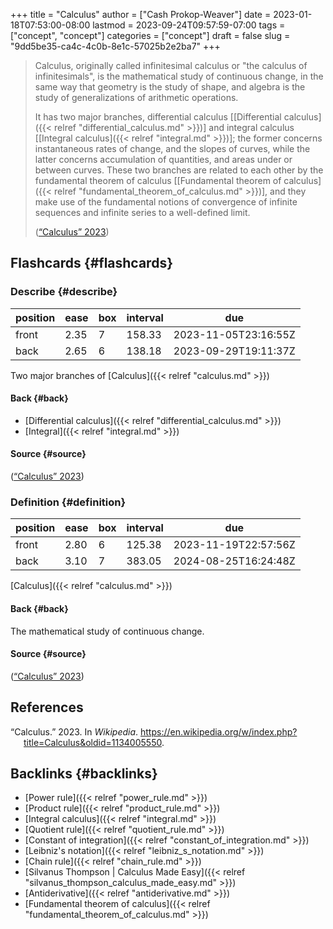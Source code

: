 +++
title = "Calculus"
author = ["Cash Prokop-Weaver"]
date = 2023-01-18T07:53:00-08:00
lastmod = 2023-09-24T09:57:59-07:00
tags = ["concept", "concept"]
categories = ["concept"]
draft = false
slug = "9dd5be35-ca4c-4c0b-8e1c-57025b2e2ba7"
+++

> Calculus, originally called infinitesimal calculus or "the calculus of infinitesimals", is the mathematical study of continuous change, in the same way that geometry is the study of shape, and algebra is the study of generalizations of arithmetic operations.
>
> It has two major branches, differential calculus [[Differential calculus]({{< relref "differential_calculus.md" >}})] and integral calculus [[Integral calculus]({{< relref "integral.md" >}})]; the former concerns instantaneous rates of change, and the slopes of curves, while the latter concerns accumulation of quantities, and areas under or between curves. These two branches are related to each other by the fundamental theorem of calculus [[Fundamental theorem of calculus]({{< relref "fundamental_theorem_of_calculus.md" >}})], and they make use of the fundamental notions of convergence of infinite sequences and infinite series to a well-defined limit.
>
> (<a href="#citeproc_bib_item_1">“Calculus” 2023</a>)


## Flashcards {#flashcards}


### Describe {#describe}

| position | ease | box | interval | due                  |
|----------|------|-----|----------|----------------------|
| front    | 2.35 | 7   | 158.33   | 2023-11-05T23:16:55Z |
| back     | 2.65 | 6   | 138.18   | 2023-09-29T19:11:37Z |

Two major branches of [Calculus]({{< relref "calculus.md" >}})


#### Back {#back}

-   [Differential calculus]({{< relref "differential_calculus.md" >}})
-   [Integral]({{< relref "integral.md" >}})


#### Source {#source}

(<a href="#citeproc_bib_item_1">“Calculus” 2023</a>)


### Definition {#definition}

| position | ease | box | interval | due                  |
|----------|------|-----|----------|----------------------|
| front    | 2.80 | 6   | 125.38   | 2023-11-19T22:57:56Z |
| back     | 3.10 | 7   | 383.05   | 2024-08-25T16:24:48Z |

[Calculus]({{< relref "calculus.md" >}})


#### Back {#back}

The mathematical study of continuous change.


#### Source {#source}

(<a href="#citeproc_bib_item_1">“Calculus” 2023</a>)

## References

<style>.csl-entry{text-indent: -1.5em; margin-left: 1.5em;}</style><div class="csl-bib-body">
  <div class="csl-entry"><a id="citeproc_bib_item_1"></a>“Calculus.” 2023. In <i>Wikipedia</i>. <a href="https://en.wikipedia.org/w/index.php?title=Calculus&oldid=1134005550">https://en.wikipedia.org/w/index.php?title=Calculus&#38;oldid=1134005550</a>.</div>
</div>


## Backlinks {#backlinks}

-   [Power rule]({{< relref "power_rule.md" >}})
-   [Product rule]({{< relref "product_rule.md" >}})
-   [Integral calculus]({{< relref "integral.md" >}})
-   [Quotient rule]({{< relref "quotient_rule.md" >}})
-   [Constant of integration]({{< relref "constant_of_integration.md" >}})
-   [Leibniz's notation]({{< relref "leibniz_s_notation.md" >}})
-   [Chain rule]({{< relref "chain_rule.md" >}})
-   [Silvanus Thompson | Calculus Made Easy]({{< relref "silvanus_thompson_calculus_made_easy.md" >}})
-   [Antiderivative]({{< relref "antiderivative.md" >}})
-   [Fundamental theorem of calculus]({{< relref "fundamental_theorem_of_calculus.md" >}})
